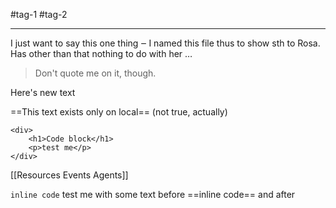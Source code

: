 #tag-1 #tag-2
- --
I just want to say this one thing ‒ I named this file thus to show sth to Rosa. Has other than that nothing to do with her …

> Don't quote me on it, though.

Here's new text

==This text exists only on local== (not true, actually)

```
<div>
	<h1>Code block</h1>
	<p>test me</p>
</div>
```


[[Resources Events Agents]]

`inline code` test me with some text before ==inline code== and after

